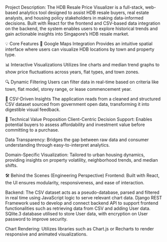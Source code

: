 Project Description:
The HDB Resale Price Visualizer is a full-stack, web-based analytics tool designed to assist HDB resale buyers, real estate analysts, and housing policy stakeholders in making data-informed decisions. Built with React for the frontend and CSV-based data integration on the backend, the system enables users to explore historical trends and gain actionable insights into Singapore’s HDB resale market.

💡 Core Features
📍 Google Maps Integration
Provides an intuitive spatial interface where users can visualize HDB locations by town and property type.

📊 Interactive Visualizations
Utilizes line charts and median trend graphs to show price fluctuations across years, flat types, and town zones.

🔍 Dynamic Filtering
Users can filter data in real-time based on criteria like town, flat model, storey range, or lease commencement year.

📁 CSV-Driven Insights
The application reads from a cleaned and structured CSV dataset sourced from government open data, transforming it into digestible visual feedback.

🧠 Technical Value Proposition
Client-Centric Decision Support:
Enables potential buyers to assess affordability and investment value before committing to a purchase.

Data Transparency:
Bridges the gap between raw data and consumer understanding through easy-to-interpret analytics.

Domain-Specific Visualization:
Tailored to urban housing dynamics, providing insights on property volatility, neighborhood trends, and median shifts.

🛠️ Behind the Scenes (Engineering Perspective)
Frontend:
Built with React, the UI ensures modularity, responsiveness, and ease of interaction.

Backend:
The CSV dataset acts as a pseudo-database, parsed and filtered in real time using JavaScript logic to serve relevant chart data.
Django REST Framework used to develop and connect backend API to support frontend functionalities such as retrieving data from CSV and adding User data.
SQlite.3 database utilised to store User data, with encryption on User password to improve security.

Chart Rendering:
Utilizes libraries such as Chart.js or Recharts to render responsive and animated visualizations.




